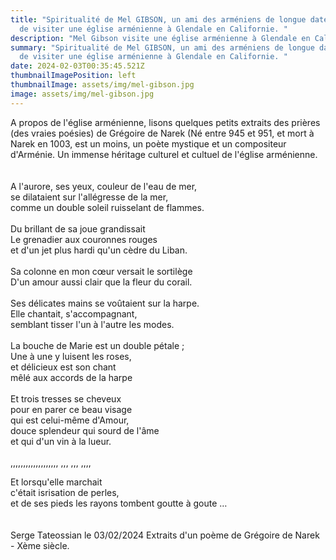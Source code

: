 ```yaml
---
title: "Spiritualité de Mel GIBSON, un ami des arméniens de longue date, vient
  de visiter une église arménienne à Glendale en Californie. "
description: "Mel Gibson visite une église arménienne à Glendale en Californie "
summary: "Spiritualité de Mel GIBSON, un ami des arméniens de longue date, vient
  de visiter une église arménienne à Glendale en Californie. "
date: 2024-02-03T00:35:45.521Z
thumbnailImagePosition: left
thumbnailImage: assets/img/mel-gibson.jpg
image: assets/img/mel-gibson.jpg
---
```

A propos de l'église arménienne, lisons quelques petits extraits des prières (des vraies poésies) de Grégoire de Narek (Né entre 945 et 951, et mort à Narek en 1003, est un moins, un poète mystique et un compositeur d'Arménie. Un immense héritage culturel et cultuel de l'église arménienne.\
\
\
A l'aurore, ses yeux, couleur de l'eau de mer,\
se dilataient sur l'allégresse de la mer,\
comme un double soleil ruisselant de flammes.\
\
Du brillant de sa joue grandissait\
Le grenadier aux couronnes rouges\
et d'un jet plus hardi qu'un cèdre du Liban.\
\
Sa colonne en mon cœur versait le sortilège\
D'un amour aussi clair que la fleur du corail.\
\
Ses délicates mains se voûtaient sur la harpe.\
Elle chantait, s'accompagnant,\
semblant tisser l'un à l'autre les modes.\
\
La bouche de Marie est un double pétale ;\
Une à une y luisent les roses,\
et délicieux est son chant\
mêlé aux accords de la harpe\
\
Et trois tresses se cheveux\
pour en parer ce beau visage\
qui est celui-même d'Amour,\
douce splendeur qui sourd de l'âme\
et qui d'un vin à la lueur.\
\
,,,,,,,,,,,,,,,,,,, ,,, ,,, ,,,,



Et lorsqu'elle marchait\
c'était isrisation de perles,\
et de ses pieds les rayons tombent goutte à goute …\
\
\
Serge Tateossian le 03/02/2024 Extraits d'un poème de Grégoire de Narek - Xème siècle.